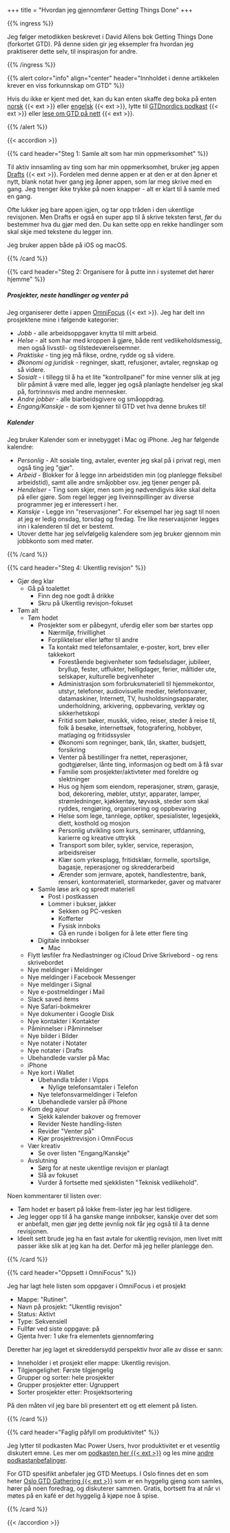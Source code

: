 +++
title = "Hvordan jeg gjennomfører Getting Things Done"
+++

{{% ingress %}}

Jeg følger metodikken beskrevet i David Allens bok Getting Things Done (forkortet GTD).
På denne siden gir jeg eksempler fra hvordan jeg praktiserer dette selv, til inspirasjon for
andre.

{{% /ingress %}}

{{% alert
 color="info"
 align="center"
 header="Innholdet i denne artikkelen krever en viss forkunnskap om GTD"
%}}

Hvis du ikke er kjent med det, kan du kan enten
skaffe deg boka på enten [norsk][bok_nb] {{< ext >}} eller [engelsk][bok_en] {{< ext >}},
lytte til [GTDnordics podkast][pod] {{< ext >}} eller [lese om GTD på nett][read] {{< ext >}}.

{{% /alert %}}

{{< accordion >}}

{{% card header="Steg 1: Samle alt som har min oppmerksomhet" %}}

Til aktiv innsamling av ting som har min oppmerksomhet, bruker jeg appen
[Drafts][drafts] {{< ext >}}. Fordelen med denne appen er at den er at den åpner et nytt,
blank notat hver gang jeg åpner appen, som lar meg skrive med en gang. Jeg trenger ikke trykke
på noen knapper - alt er klart til å samle med en gang.

Ofte lukker jeg bare appen igjen, og tar opp tråden i den ukentlige revisjonen. Men Drafts
er også en super app til å skrive teksten først, _før_ du bestemmer hva du gjør med den.
Du kan sette opp en rekke handlinger som skal skje med tekstene du legger inn.

Jeg bruker appen både på iOS og macOS.

[drafts]: https://getdrafts.com

{{% /card %}}

{{% card header="Steg 2: Organisere for å putte inn i systemet det hører hjemme" %}}

##### Prosjekter, neste handlinger og venter på

Jeg organiserer dette i appen [OmniFocus][omnifocus] {{< ext >}}.
Jeg har delt inn prosjektene mine i følgende kategorier:

- *Jobb* - alle arbeidsoppgaver knytta til mitt arbeid.
- *Helse* - alt som har med kroppen å gjøre, både rent vedlikeholdsmessig, men også livsstil- og
tilstedeværelseemner.
- *Praktiske* - ting jeg må fikse, ordne, rydde og så videre.
- *Økonomi og juridisk* - regninger, skatt, refusjoner, avtaler, regnskap og så videre.
- *Sosialt* - i tillegg til å ha et lite "kontrollpanel" for mine venner slik at jeg blir påmint
å være med alle, legger jeg også planlagte hendelser jeg skal på, fortrinnsvis med andre mennesker.
- *Andre jobber* - alle biarbeidsgivere og småoppdrag.
- *Engang/Kanskje* - de som kjenner til GTD vet hva denne brukes til!

##### Kalender

Jeg bruker Kalender som er innebygget i Mac og iPhone. Jeg har følgende kalendre:

- *Personlig* - Alt sosiale ting, avtaler, eventer jeg skal på i privat regi, men også ting jeg
"gjør".
- *Arbeid* - Blokker for å legge inn arbeidstiden min (og planlegge fleksibel arbeidstid), samt
alle andre småjobber osv. jeg tjener penger på.
- *Hendelser* - Ting som skjer, men som jeg nødvendigvis ikke skal delta på eller gjøre. Som regel
legger jeg liveinnspillinger av diverse programmer jeg er interessert i her.
- *Kanskje* - Legge inn "reservasjoner". For eksempel har jeg sagt til noen at jeg
er ledig onsdag, torsdag og fredag. Tre like reservasjoner legges inn i kalenderen til det er
bestemt.
- Utover dette har jeg selvfølgelig kalendere som jeg bruker gjennom min jobbkonto som med møter.

[omnifocus]: https://www.omnigroup.com/omnifocus

{{% /card %}}

{{% card header="Steg 4: Ukentlig revisjon" %}}

- Gjør deg klar
  - Gå på toalettet
    - Finn deg noe godt å drikke
    - Skru på Ukentlig revisjon-fokuset
- Tøm alt
  - Tøm hodet
    - Prosjekter som er påbegynt, uferdig eller som bør startes opp
      - Nærmiljø, frivillighet
      - Forpliktelser eller løfter til andre
      - Ta kontakt med telefonsamtaler, e-poster, kort, brev eller takkekort
        - Forestående begivenheter som fødselsdager, jubileer, bryllup, fester, utflukter,
        helligdager, ferier, måltider ute, selskaper, kulturelle begivenheter
        - Administrasjon som forbruksmateriell til hjemmekontor, utstyr, telefoner, audiovisuelle
        medier, telefonsvarer, datamaskiner, Internett, TV, husholdsningsapparater, underholdning,
        arkivering, oppbevaring, verktøy og sikkerhetskopi
        - Fritid som bøker, musikk, video, reiser, steder å reise til, folk å besøke, internettsøk,
        fotografering, hobbyer, matlaging og fritidssysler
        - Økonomi som regninger, bank, lån, skatter, budsjett, forsikring
        - Venter på bestillinger fra nettet, reperasjoner, godtgjørelser, lånte ting, informasjon
        og bedt om å få svar
        - Familie som prosjekter/aktivteter med foreldre og slektninger
        - Hus og hjem som eiendom, reperasjoner, strøm, garasje, bod, dekorering, møbler, utstyr,
        apparater, lamper, strømledninger, kjøkkentøy, tøyvask, steder som skal ryddes, rengjøring,
        organisering og oppbevaring
        - Helse som lege, tannlege, optiker, spesialister, legesjekk, diett, kosthold og mosjon
        - Personlig utvikling som kurs, seminarer, utfdanning, karierre og kreative uttrykk
        - Transport som biler, sykler, service, reperasjon, arbeidsreiser
        - Klær som yrkesplagg, fritidsklær, formelle, sportslige, bagasje, reperasjoner og
        skredderarbeid
        - Ærender som jernvare, apotek, handlestentre, bank, renseri, kontormateriell,
        stormarkeder, gaver og matvarer
    - Samle løse ark og spredt materiell
      - Post i postkassen
      - Lommer i bukser, jakker
        - Sekken og PC-vesken
        - Kofferter
        - Fysisk innboks
        - Gå en runde i boligen for å lete etter flere ting
    - Digitale innbokser
      - Mac
  - Flytt løsfiler fra Nedlastninger og iCloud Drive Skrivebord - og rens skrivebordet
  - Nye meldinger i Meldinger
  - Nye meldinger i Facebook Messenger
  - Nye meldinger i Signal
  - Nye e-postmeldinger i Mail
  - Slack saved items
  - Nye Safari-bokmekrer
  - Nye dokumenter i Google Disk
  - Nye kontakter i Kontakter
  - Påminnelser i Påminnelser
  - Nye bilder i Bilder
  - Nye notater i Notater
  - Nye notater i Drafts
  - Ubehandlede varsler på Mac
  - iPhone
  - Nye kort i Wallet
    - Ubehandla tråder i Vipps
      - Nylige telefonsamtaler i Telefon
    - Nye telefonsvarmeldinger i Telefon
    - Ubehandlede varsler på iPhone
  - Kom deg ajour
    - Sjekk kalender bakover og fremover
    - Revider Neste handling-listen
    - Revider "Venter på"
    - Kjør prosjektrevisjon i OmniFocus
  - Vær kreativ
    - Se over listen "Engang/Kanskje"
  - Avslutning
    - Sørg for at neste ukentlige revisjon er planlagt
    - Slå av fokuset
    - Vurder å fortsette med sjekklisten "Teknisk vedlikehold".
  
Noen kommentarer til listen over:

- Tøm hodet er basert på lokke frem-lister jeg har lest tidligere.
- Jeg legger opp til å ha ganske mange innbokser, kanskje over det som er anbefalt, men
gjør jeg dette jevnlig nok får jeg også til å ta denne revisjonen.
- Ideelt sett brude jeg ha en fast avtale for ukentlig revisjon, men livet mitt passer ikke slik
at jeg kan ha det. Derfor må jeg heller planlegge den.

{{% /card %}}

{{% card header="Oppsett i OmniFocus" %}}

Jeg har lagt hele listen som oppgaver i OmniFocus i et prosjekt

- Mappe: "Rutiner".
- Navn på prosjekt: "Ukentlig revisjon"
- Status: Aktivt
- Type: Sekvensiell
- Fullfør ved siste oppgave: på
- Gjenta hver: 1 uke fra elementets gjennomføring

Deretter har jeg laget et skreddersydd perspektiv hvor alle av disse er sann:

- Inneholder i et prosjekt eller mappe: Ukentlig revisjon.
- Tilgjengelighet: Første tilgjengelig
- Grupper og sorter: hele prosjekter
- Grupper prosjekter etter: Ugruppert
- Sorter prosjekter etter: Prosjektsortering

På den måten vil jeg bare bli presentert ett og ett element på listen.

{{% /card %}}

{{% card header="Faglig påfyll om produktivitet" %}}

Jeg lytter til podkasten Mac Power Users, hvor produktivitet er et vesentlig diskutert emne.
Les mer om [podkasten her {{< ext >}}][mpu] og les mine [andre podkastanbefalinger](../podkast).

For GTD spesifikt anbefaler jeg GTD Meetups. I Oslo finnes det en som heter
[Oslo GTD Gathering {{< ext >}}][meetup] som er en hyggelig gjeng som samles, hører på noen foredrag,
og diskuterer sammen. Gratis, bortsett fra at når vi møtes på en kafé er det hyggelig å kjøpe
noe å spise.

[mpu]: https://www.relay.fm/mpu
[meetup]: https://www.meetup.com/Oslo-GTD-gathering/

{{% /card %}}

{{< /accordion >}}

[bok_nb]: https://produktivnorge.no/produkt/fa-ting-gjort-david-allen/
[bok_en]: https://produktivnorge.no/produkt/getting-things-done-david-allen-pocketbok/
[pod]: https://gtdnordic.com/podcast/
[read]: https://produktivnorge.no/om-gtd/
